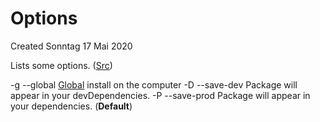 # Options
Created Sonntag 17 Mai 2020

Lists some options. ([Src](https://docs.npmjs.com/cli/install))

-g	--global		[Global](./Globally.md) install on the computer
-D	--save-dev	Package will appear in your devDependencies.
-P	--save-prod	Package will appear in your dependencies. (**Default**)

